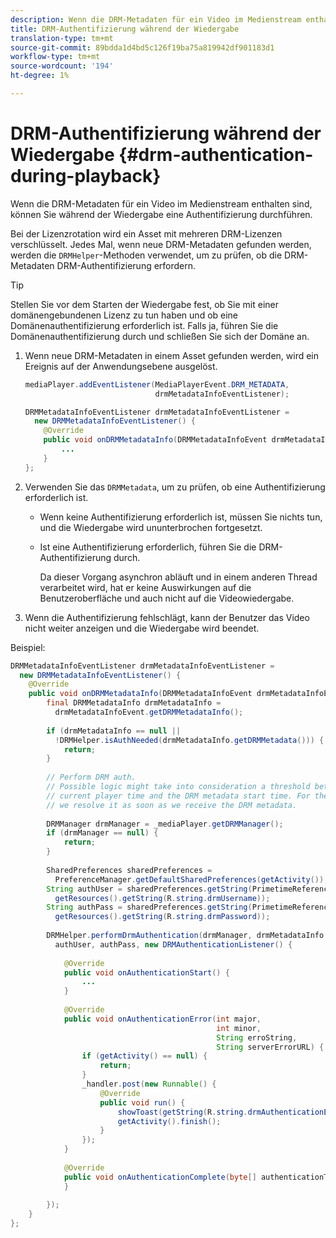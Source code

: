 ```yaml
---
description: Wenn die DRM-Metadaten für ein Video im Medienstream enthalten sind, können Sie während der Wiedergabe eine Authentifizierung durchführen.
title: DRM-Authentifizierung während der Wiedergabe
translation-type: tm+mt
source-git-commit: 89bdda1d4bd5c126f19ba75a819942df901183d1
workflow-type: tm+mt
source-wordcount: '194'
ht-degree: 1%

---
```



# DRM-Authentifizierung während der Wiedergabe {#drm-authentication-during-playback}

Wenn die DRM-Metadaten für ein Video im Medienstream enthalten sind, können Sie während der Wiedergabe eine Authentifizierung durchführen.

Bei der Lizenzrotation wird ein Asset mit mehreren DRM-Lizenzen verschlüsselt. Jedes Mal, wenn neue DRM-Metadaten gefunden werden, werden die `DRMHelper`-Methoden verwendet, um zu prüfen, ob die DRM-Metadaten DRM-Authentifizierung erfordern.

>[!TIP]
>
>Stellen Sie vor dem Starten der Wiedergabe fest, ob Sie mit einer domänengebundenen Lizenz zu tun haben und ob eine Domänenauthentifizierung erforderlich ist. Falls ja, führen Sie die Domänenauthentifizierung durch und schließen Sie sich der Domäne an.

1. Wenn neue DRM-Metadaten in einem Asset gefunden werden, wird ein Ereignis auf der Anwendungsebene ausgelöst.

   ```java
   mediaPlayer.addEventListener(MediaPlayerEvent.DRM_METADATA,  
                                drmMetadataInfoEventListener); 
   
   DRMMetadataInfoEventListener drmMetadataInfoEventListener =  
     new DRMMetadataInfoEventListener() { 
       @Override 
       public void onDRMMetadataInfo(DRMMetadataInfoEvent drmMetadataInfoEvent) { 
           ... 
       } 
   };
   ```

1. Verwenden Sie das `DRMMetadata`, um zu prüfen, ob eine Authentifizierung erforderlich ist.

   * Wenn keine Authentifizierung erforderlich ist, müssen Sie nichts tun, und die Wiedergabe wird ununterbrochen fortgesetzt.
   * Ist eine Authentifizierung erforderlich, führen Sie die DRM-Authentifizierung durch.

      Da dieser Vorgang asynchron abläuft und in einem anderen Thread verarbeitet wird, hat er keine Auswirkungen auf die Benutzeroberfläche und auch nicht auf die Videowiedergabe.

1. Wenn die Authentifizierung fehlschlägt, kann der Benutzer das Video nicht weiter anzeigen und die Wiedergabe wird beendet.

<!--<a id="example_939B95F831A245869F9248E2767F260C"></a>-->

Beispiel:

```java
DRMMetadataInfoEventListener drmMetadataInfoEventListener =  
  new DRMMetadataInfoEventListener() { 
    @Override 
    public void onDRMMetadataInfo(DRMMetadataInfoEvent drmMetadataInfoEvent) { 
        final DRMMetadataInfo drmMetadataInfo =  
          drmMetadataInfoEvent.getDRMMetadataInfo(); 
 
        if (drmMetadataInfo == null ||  
          !DRMHelper.isAuthNeeded(drmMetadataInfo.getDRMMetadata())) { 
            return; 
        } 
 
        // Perform DRM auth. 
        // Possible logic might take into consideration a threshold between the  
        // current player time and the DRM metadata start time. For the time being,  
        // we resolve it as soon as we receive the DRM metadata. 
 
        DRMManager drmManager = _mediaPlayer.getDRMManager(); 
        if (drmManager == null) { 
            return; 
        } 
 
        SharedPreferences sharedPreferences =  
          PreferenceManager.getDefaultSharedPreferences(getActivity()); 
        String authUser = sharedPreferences.getString(PrimetimeReference.SETTINGS_DRM_USERNAME,  
          getResources().getString(R.string.drmUsername)); 
        String authPass = sharedPreferences.getString(PrimetimeReference.SETTINGS_DRM_PASSWORD,  
          getResources().getString(R.string.drmPassword)); 
 
        DRMHelper.performDrmAuthentication(drmManager, drmMetadataInfo.getDRMMetadata(),  
          authUser, authPass, new DRMAuthenticationListener() { 
 
            @Override 
            public void onAuthenticationStart() { 
                ... 
            } 
 
            @Override 
            public void onAuthenticationError(int major,  
                                              int minor,  
                                              String erroString,  
                                              String serverErrorURL) { 
                if (getActivity() == null) { 
                    return; 
                } 
                _handler.post(new Runnable() { 
                    @Override 
                    public void run() { 
                        showToast(getString(R.string.drmAuthenticationError)); 
                        getActivity().finish(); 
                    } 
                }); 
            } 
 
            @Override 
            public void onAuthenticationComplete(byte[] authenticationToken) { 
            } 
 
        }); 
    } 
}; 
```

